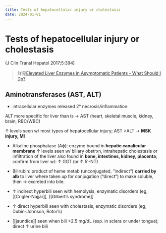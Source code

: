 ```yaml
---
title: Tests of hepatocellular injury or cholestasis
date: 2024-01-01
---
```


# Tests of hepatocellular injury or cholestasis

(J Clin Transl Hepatol 2017;5:394)

> 詳見[Elevated Liver Enzymes in Asymptomatic Patients - What Should I Do?](https://www.ncbi.nlm.nih.gov/pubmed/29226106)

## Aminotransferases (AST, ALT)

- intracellular enzymes released 2° necrosis/inflammation

ALT more specific for liver than is → AST (heart, skeletal muscle, kidney, brain, RBC/WBC)

↑ levels seen w/ most types of hepatocellular injury; AST >ALT → **MSK injury, MI**

- Alkaline phosphatase (Aϕ): enzyme bound in **hepatic canalicular membrane** ↑ levels seen w/ biliary obstrxn, intrahepatic cholestasis or infiltration of the liver also found in **bone, intestines, kidney, placenta**; confirm from liver w/: ↑ GGT (or ↑ 5′-NT)

- Bilirubin: product of heme metab (unconjugated, “indirect”) **carried by alb** to liver where taken up for conjugation (“direct”) to make soluble, then → excreted into bile.
- ↑ indirect hyperbili seen with hemolysis, enzymatic disorders (eg, [[Crigler-Najjar]], [[Gilbert’s syndrome]]
- ↑ direct hyperbili seen with cholestasis, enzymatic disorders (eg, Dubin-Johnson, Rotor’s)
- [[jaundice]] seen when bili >2.5 mg/dL (esp. in sclera or under tongue); direct ↑ urine bili
